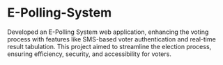 # E-Polling-System
Developed an E-Polling System web application, enhancing the voting process with features like SMS-based voter authentication and real-time result tabulation. This project aimed to streamline the election process, ensuring efficiency, security, and accessibility for voters.

